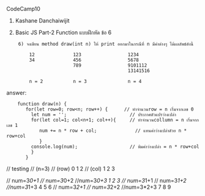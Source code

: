 CodeCamp10  
1. Kashane Danchaiwijit  
2. Basic JS Part-2 Function แบบฝึกหัด  ข้อ 6

        6) จงเขียน method draw(int n) ให้ print ออกมาในกรณีที่ n มีค่าต่างๆ ได้ผลลัพธ์ดังนี้

            12              123                 1234
            34              456                 5678
                            789                 9101112
                                                13141516
            
            n = 2           n = 3               n = 4

answer:
   
   
        function draw(n) {
           for(let row=0; row<n; row++) {      // ทำจำนวนrow = n เริ่มจากเลข 0
             let num = '';                       // ประกาศตัวแปรว่างเปล่า
             for(let col=1; col<n+1; col++){     // ทำจำนวนcollumn = n เริ่มจากเลข 1
                num += n * row + col;              // แทนค่าว่างเปล่าดัวย n * row+col
                }
             console.log(num);                   // พิมค่าว่างเปล่า = n * row+col
             }
           }


// testing
// (n=3)
// (row) 0 1 2
// (col) 1 2 3

// num=3*0+1 // num=3*0+2 //num=3*0+3    1 2 3
// num=3*1+1 // num=3*1+2 //num=3*1+3    4 5 6
// num=3*2+1 // num=3*2+2 //num=3*2+3    7 8 9